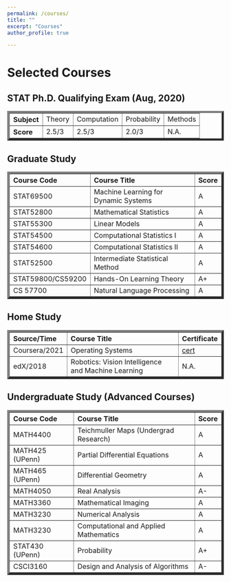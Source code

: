 ```yaml
---
permalink: /courses/
title: ""
excerpt: "Courses"
author_profile: true

---
```

# <i class="fa fa-fw fa-clipboard"></i> Selected Courses #


## STAT Ph.D. Qualifying Exam (Aug, 2020)

<TABLE BORDER="5"    WIDTH="100%"   CELLPADDING="4" CELLSPACING="3">
   <TR  ALIGN="LEFT">
      <TH scope="row"> Subject</TH>
      <TD>Theory</TD>
      <TD>Computation</TD>
      <TD>Probability</TD>
      <TD>Methods</TD>
   </TR>
   <TR ALIGN="LEFT">
      <TH scope="row"> Score</TH>
      <TD>2.5/3</TD>
      <TD>2.5/3</TD>
      <TD>2.0/3</TD>
      <TD>N.A.</TD>
   </TR>
</TABLE>


## Graduate Study ##
<TABLE BORDER="5"    WIDTH="100%"   CELLPADDING="4" CELLSPACING="3">
   <TR ALIGN="LEFT">
      <TH scope="col">Course Code</TH>
      <TH scope="col">Course Title</TH>
      <TH scope="col">Score </TH>
   </TR>
   <TR ALIGN="LEFT">
      <TD>STAT69500</TD>
      <TD>Machine Learning for Dynamic Systems</TD>
      <TD>A</TD>
   </TR>
   <TR ALIGN="LEFT">
      <TD>STAT52800</TD>
      <TD>Mathematical Statistics</TD>
      <TD>A</TD>
   </TR>
   <TR ALIGN="LEFT">
      <TD>STAT55300</TD>
      <TD>Linear Models</TD>
      <TD>A</TD>
   </TR>
   <TR ALIGN="LEFT">
      <TD>STAT54500</TD>
      <TD>Computational Statistics I</TD>
      <TD>A</TD>
   </TR>
   <TR ALIGN="LEFT">
      <TD>STAT54600</TD>
      <TD>Computational Statistics II</TD>
      <TD>A</TD>
   </TR>
   <TR ALIGN="LEFT">
      <TD>STAT52500</TD>
      <TD>Intermediate Statistical Method</TD>
      <TD>A</TD>
   </TR>
    <TR ALIGN="LEFT">
      <TD>STAT59800/CS59200</TD>
      <TD>Hands-On Learning Theory</TD>
      <TD>A+</TD>
   </TR>
   <TR ALIGN="LEFT">
      <TD>CS 57700</TD>
      <TD>Natural Language Processing</TD>
      <TD>A</TD>
   </TR>
</TABLE>


## Home Study 

<TABLE BORDER="5"    WIDTH="100%"   CELLPADDING="4" CELLSPACING="3">
   <TR ALIGN="LEFT">
      <TH scope="col">Source/Time</TH>
      <TH scope="col">Course Title</TH>
      <TH scope="col">Certificate </TH>
   </TR>
     <TR ALIGN="LEFT">
      <TD>Coursera/2021</TD>
      <TD>Operating Systems </TD>
      <TD>  <a href="https://williamlwj.github.io/About/files/Operating System.pdf">cert</a> </TD>
   </TR>
    <TR ALIGN="LEFT">
      <TD>edX/2018</TD>
      <TD>Robotics: Vision Intelligence and Machine Learning</TD>
      <TD>N.A.</TD>
   </TR>
</TABLE>

## Undergraduate Study (Advanced Courses)

<TABLE BORDER="5"    WIDTH="100%"   CELLPADDING="4" CELLSPACING="3">
   <TR ALIGN="LEFT">
      <TH scope="col">Course Code</TH>
      <TH scope="col">Course Title</TH>
      <TH scope="col">Score </TH>
   </TR>
   <TR ALIGN="LEFT">
      <TD>MATH4400</TD>
      <TD>Teichmuller Maps (Undergrad Research)</TD>
      <TD>A</TD>
   </TR>
   <TR ALIGN="LEFT">
      <TD>MATH425 (UPenn)</TD>
      <TD>Partial Differential Equations</TD>
      <TD>A</TD>
   </TR>
   <TR ALIGN="LEFT">
      <TD>MATH465 (UPenn)</TD>
      <TD>Differential Geometry</TD>
      <TD>A</TD>
   </TR>
   <TR ALIGN="LEFT">
      <TD>MATH4050</TD>
      <TD>Real Analysis</TD>
      <TD>A-</TD>
   </TR>
   <TR ALIGN="LEFT">
      <TD>MATH3360</TD>
      <TD>Mathematical Imaging</TD>
      <TD>A</TD>
   </TR>
      <TR ALIGN="LEFT">
      <TD>MATH3230</TD>
      <TD>Numerical Analysis</TD>
      <TD>A</TD>
   </TR>
   <TR ALIGN="LEFT">
      <TD>MATH3230</TD>
      <TD>Computational and Applied Mathematics</TD>
      <TD>A</TD>
   </TR>
     <TR ALIGN="LEFT">
      <TD>STAT430 (UPenn)</TD>
      <TD>Probability</TD>
      <TD>A+</TD>
   </TR>
   <TR ALIGN="LEFT">
      <TD>CSCI3160</TD>
      <TD>Design and Analysis of Algorithms</TD>
      <TD>A-</TD>
   </TR>
   
</TABLE>
